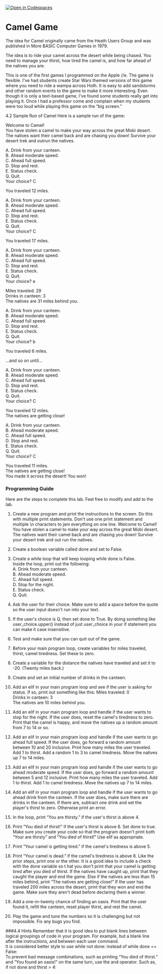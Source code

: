 [![Open in Codespaces](https://classroom.github.com/assets/launch-codespace-2972f46106e565e64193e422d61a12cf1da4916b45550586e14ef0a7c637dd04.svg)](https://classroom.github.com/open-in-codespaces?assignment_repo_id=16590522)
# Camel Game
The idea for Camel originally came from the Heath Users Group and was published in More BASIC Computer Games in 1979.<br>

The idea is to ride your camel across the desert while being chased. You need to manage your thirst, how tired the camel is, and how far ahead of the natives you are.<br>

This is one of the first games I programmed on the Apple //e. The game is flexible. I've had students create Star Wars themed versions of this game where you need to ride a wampa across Hoth. It is easy to add sandstorms and other random events to the game to make it more interesting. Even though it is only a text-based game, I've found some students really get into playing it. Once I had a professor come and complain when my students were too loud while playing this game on the “big screen.”<br>

4.2 Sample Run of Camel
Here is a sample run of the game:

Welcome to Camel!<br>
You have stolen a camel to make your way across the great Mobi desert.<br>
The natives want their camel back and are chasing you down! Survive your<br>
desert trek and outrun the natives.<br>
 
A. Drink from your canteen.<br>
B. Ahead moderate speed.<br>
C. Ahead full speed.<br>
D. Stop and rest.<br>
E. Status check.<br>
Q. Quit.<br>
Your choice? C<br>
 
You traveled 12 miles.<br>
 
A. Drink from your canteen.<br>
B. Ahead moderate speed.<br>
C. Ahead full speed.<br>
D. Stop and rest.<br>
E. Status check.<br>
Q. Quit.<br>
Your choice? C<br>
 
You traveled 17 miles.<br>
 
A. Drink from your canteen.<br>
B. Ahead moderate speed.<br>
C. Ahead full speed.<br>
D. Stop and rest.<br>
E. Status check.<br>
Q. Quit.<br>
Your choice? e<br>
 
Miles traveled:  29<br>
Drinks in canteen:  3<br>
The natives are 31 miles behind you.<br>
 
A. Drink from your canteen.<br>
B. Ahead moderate speed.<br>
C. Ahead full speed.<br>
D. Stop and rest.<br>
E. Status check.<br>
Q. Quit.<br>
Your choice? b<br>
 
You traveled 6 miles.<br>
 
...and so on until...<br>
 
A. Drink from your canteen.<br>
B. Ahead moderate speed.<br>
C. Ahead full speed.<br>
D. Stop and rest.<br>
E. Status check.<br>
Q. Quit.<br>
Your choice? C<br>
 
You traveled 12 miles.<br>
The natives are getting close!<br>
 
A. Drink from your canteen.<br>
B. Ahead moderate speed.<br>
C. Ahead full speed.<br>
D. Stop and rest.<br>
E. Status check.<br>
Q. Quit.<br>
Your choice? C<br>
 
You traveled 11 miles.<br>
The natives are getting close!<br>
You made it across the desert! You won!<br>

### Programming Guide

Here are the steps to complete this lab. Feel free to modify and add to the lab. <br>

1.  Create a new program and print the instructions to the screen. Do this with multiple print statements. Don't use one print statement and multiple \n characters to jam everything on one line.
Welcome to Camel!
You have stolen a camel to make your way across the great Mobi desert.
The natives want their camel back and are chasing you down! Survive your
desert trek and out run the natives.

2.  Create a boolean variable called done and set to False.
3.  Create a while loop that will keep looping while done is False.<br>
Inside the loop, print out the following:<br>
A. Drink from your canteen.<br>
B. Ahead moderate speed.<br>
C. Ahead full speed.<br>
D. Stop for the night.<br>
E. Status check.<br>
Q. Quit.<br>
4.  Ask the user for their choice. Make sure to add a space before the quote so the user input doesn't run into your text.
5.  If the user's choice is Q, then set done to True. By doing something like user_choice.upper() instead of just user_choice in your if statement you can make it case insensitive.
6.  Test and make sure that you can quit out of the game.
7.  Before your main program loop, create variables for miles traveled, thirst, camel tiredness. Set these to zero.
8.  Create a variable for the distance the natives have traveled and set it to -20. (Twenty miles back.)
9.  Create and set an initial number of drinks in the canteen.
10.  Add an elif in your main program loop and see if the user is asking for status. If so, print out something like this:
           Miles traveled:  0<br>
           Drinks in canteen:  3<br>
           The natives are 10 miles behind you.<br>
11.  Add an elif in your main program loop and handle if the user wants to stop for the night. If the user does, reset the camel's tiredness to zero. Print that the camel is happy, and move the natives up a random amount from 7 to 14 or so.
12.  Add an elif in your main program loop and handle if the user wants to go ahead full speed. If the user does, go forward a random amount between 10 and 20 inclusive. Print how many miles the user traveled. Add 1 to thirst. Add a random 1 to 3 to camel tiredness. Move the natives up 7 to 14 miles.
13.  Add an elif in your main program loop and handle if the user wants to go ahead moderate speed. If the user does, go forward a random amount between 5 and 12 inclusive. Print how many miles the user traveled. Add 1 to thirst. Add 1 to camel tiredness. Move the natives up 7 to 14 miles.
14.  Add an elif in your main program loop and handle if the user wants to go ahead drink from the canteen. If the user does, make sure there are drinks in the canteen. If there are, subtract one drink and set the player's thirst to zero. Otherwise print an error.
15.  In the loop, print “You are thirsty.” if the user's thirst is above 4.<br>
16.  Print “You died of thirst!” if the user's thirst is above 6. Set done to true. Make sure you create your code so that the program doesn't print both “Your are thirsty” and “You died of thirst!” Use elif as appropriate.
17.  Print “Your camel is getting tired.” if the camel's tiredness is above 5.
18.  Print “Your camel is dead.” if the camel's tiredness is above 8. Like the prior steps, print one or the other. It is a good idea to include a check with the done variable so t hat you don't print that your camel is getting tired after you died of thirst.
     If the natives have caught up, print that they caught the player and end the game.
     Else if the natives are less than 15 miles behind, print “The natives are getting close!”
     If the user has traveled 200 miles across the desert, print that they won and end the game. Make sure they aren't dead before declaring them a winner.
19.  Add a one-in-twenty chance of finding an oasis. Print that the user found it, refill the canteen, reset player thirst, and rest the camel.
20.  Play the game and tune the numbers so it is challenging but not impossible. Fix any bugs you find.


###4.4 Hints
Remember that it is good idea to put blank lines between logical groupings of code in your program. For example, but a blank line after the instructions, and between each user command.<br>
It is considered better style to use while not done: instead of while done == False:<br>
To prevent bad message combinations, such as printing “You died of thirst.” and “You found an oasis!” on the same turn, use the and operator. Such as, if not done and thirst > 4:<br>

